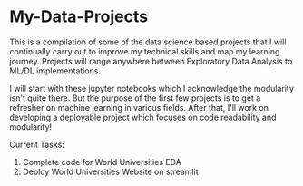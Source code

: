 # My-Data-Projects
This is a compilation of some of the data science based projects that I will continually carry out to improve my technical skills and map my learning journey. Projects will range anywhere between Exploratory Data Analysis to ML/DL implementations.

I will start with these jupyter notebooks which I acknowledge the modularity isn't quite there. But the purpose of the first few projects is to get a refresher on machine learning in various fields. After that, I'll work on developing a deployable project which focuses on code readability and modularity!


Current Tasks:
1. Complete code for World Universities EDA
2. Deploy World Universities Website on streamlit